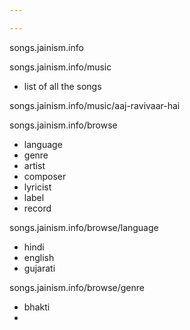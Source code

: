 ```yaml
---

---
```


songs.jainism.info

songs.jainism.info/music
  - list of all the songs

songs.jainism.info/music/aaj-ravivaar-hai

songs.jainism.info/browse
  - language
  - genre
  - artist
  - composer
  - lyricist
  - label
  - record

songs.jainism.info/browse/language
  - hindi
  - english
  - gujarati

songs.jainism.info/browse/genre
  - bhakti
  - 